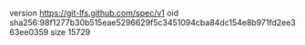 version https://git-lfs.github.com/spec/v1
oid sha256:98f1277b30b515eae5296629f5c3451094cba84dc154e8b971fd2ee363ee0359
size 15729
